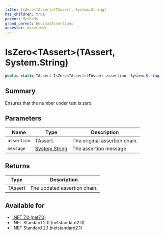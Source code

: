 ```yaml
---
title: IsZero<TAssert>(TAssert, System.String)
has_children: true
parent: Methods
grand_parent: DecimalAssertions
ancestor: AssertNet
---
```

# IsZero&lt;TAssert&gt;(TAssert, System.String)

```csharp
public static TAssert IsZero<TAssert>(TAssert assertion, System.String message);
```

## Summary
Ensures that the number under test is zero.

## Parameters
|Name|Type|Description|
|-|-|-|
|`assertion`|TAssert|The original assertion chain.|
|`message`|[System.String](https://learn.microsoft.com/en-us/dotnet/api/system.string)|The assertion message.|

## Returns
|Type|Description|
|-|-|
|TAssert|The updated assertion chain.|

## Available for
- [.NET 7.0 (net7.0)](https://versionsof.net/core/7.0/)
- .NET Standard 2.0 (netstandard2.0)
- .NET Standard 2.1 (netstandard2.1)
